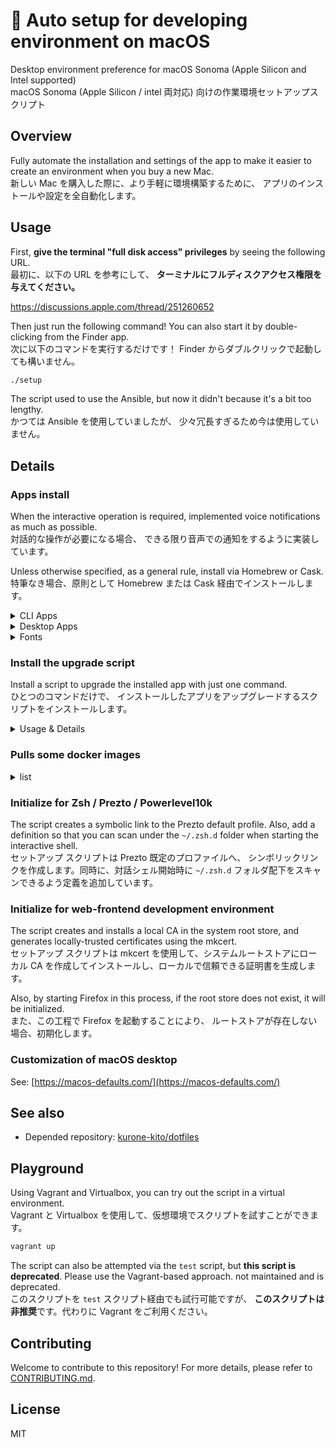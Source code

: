 # 🍎 Auto setup for developing environment on macOS

Desktop environment preference for macOS Sonoma
(Apple Silicon and Intel supported)  
macOS Sonoma (Apple Silicon / intel 両対応)
向けの作業環境セットアップスクリプト

## Overview

Fully automate the installation and settings of the app to make it easier
to create an environment when you buy a new Mac.  
新しい Mac を購入した際に、より手軽に環境構築するために、
アプリのインストールや設定を全自動化します。

## Usage

First, **give the terminal "full disk access" privileges** by seeing the
following URL.  
最初に、以下の URL を参考にして、
**ターミナルにフルディスクアクセス権限を与えてください。**

<https://discussions.apple.com/thread/251260652>

Then just run the following command! You can also start it by
double-clicking from the Finder app.  
次に以下のコマンドを実行するだけです！
Finder からダブルクリックで起動しても構いません。

```sh
./setup
```

The script used to use the Ansible, but now it didn't because it's a bit
too lengthy.  
かつては Ansible を使用していましたが、
少々冗長すぎるため今は使用していません。

## Details

### Apps install

When the interactive operation is required, implemented voice notifications
as much as possible.  
対話的な操作が必要になる場合、
できる限り音声での通知をするように実装しています。

Unless otherwise specified, as a general rule, install via Homebrew or Cask.  
特筆なき場合、原則として Homebrew または Cask 経由でインストールします。

<details><summary>CLI Apps</summary>

|  note   | description                                                                         |
| :-----: | :---------------------------------------------------------------------------------- |
| **`!`** | **DEPENDENCIES**: Removing this app may cause this setup to stop working correctly. |
|  `-A`   | without Apple Silicon Processor                                                     |

#### Benchmark

- [cloc](https://github.com/AlDanial/cloc)
- [fastfetch](https://github.com/fastfetch-cli/fastfetch)

#### Configuration tools

- [chezmoi](https://www.chezmoi.io/)

#### Convert tools for Media binary

- [AtomicParsley](http://atomicparsley.sourceforge.net/)
- [FFmpeg](https://www.ffmpeg.org/)
- [ImageMagick](https://imagemagick.org/index.php)
- [libvips](https://libvips.github.io/libvips/)

#### Convert tools for Texts

- [groff](https://www.gnu.org/software/groff/)
- [jq](https://stedolan.github.io/jq/)
- [nkf](https://osdn.net/projects/nkf/)

#### Database

- [MySQL](https://www.mysql.com/)
- [SQLite](https://www.sqlite.org/)

#### Development

- [ANTLR](https://www.antlr.org/)
- [asdf](http://asdf-vm.com/)
  - plugin: [asdf-dotnet](https://github.com/hensou/asdf-dotnet)
    - [.NET](https://dotnet.microsoft.com/) (via asdf-dotnet)
      - v6.0
      - v8.0
  - plugin: [asdf-nodejs](https://github.com/asdf-vm/asdf-nodejs) (via asdf)
    - [Node.js](https://nodejs.org/) (via asdf-nodejs)
      - v18 LTS Hydrogen
      - v20 LTS Iron
      - v22 LTS Jod
      - v23
  - plugin: [asdf-python](https://github.com/danhper/asdf-python) (via asdf)
- [CMake](https://cmake.org)
- **`!`** Command Line Tools for Xcode (via xcode-select CLI)
- **`!`** [gawk: GNU awk utility](https://www.gnu.org/software/gawk/)
- **`!`** [GCC: the GNU Compiler Collection](https://gcc.gnu.org)
- [Microsoft .NET SDK](https://dotnet.microsoft.com/)
- [lv2: LADSPA v2](https://lv2plug.in/)
- `(-A)` [Mono](https://www.mono-project.com/)
- [Python](https://www.python.org)
  - v2
  - v3
- **`!`** [Rust](https://www.rust-lang.org/)
- [shellcheck](https://www.shellcheck.net)
- [vrc-get](https://vrc-get.anatawa12.com/)

#### Documentation

- [mdp](https://github.com/visit1985/mdp)
- [pandoc](https://pandoc.org/)
- [wkhtmltopdf](https://wkhtmltopdf.org/)

#### Files management

- [bat](https://github.com/sharkdp/bat)
- [broot](https://dystroy.org/broot/)
- [fzf](https://github.com/junegunn/fzf)
- [myside](https://github.com/mosen/mysides)
- [p7zip](https://sourceforge.net/projects/p7zip/)
- [rename](http://plasmasturm.org/code/rename/)
- [rsync](https://rsync.samba.org/)

#### Packages manager

- [Homebrew](https://brew.sh/) (directly install)
- **`!`** [mas-cli](https://github.com/mas-cli/mas)
- [SteamCMD](https://developer.valvesoftware.com/wiki/SteamCMD)
- [Whalebrew](https://github.com/whalebrew/whalebrew)

#### Runtime

- [AdoptOpenJDK](https://adoptopenjdk.net/)
- [Apple Rosetta 2](https://support.apple.com/HT211861)
  via Apple Software Update

#### Testing

- [Microsoft PICT](https://jaccz.github.io/pairwise/)
- [mkcert](https://mkcert.dev/)
- [Mozilla Network Security Services](https://developer.mozilla.org/en/docs/Mozilla/Projects/NSS)
- [ngrok](https://ngrok.com/)

#### Version control system

- [Apache Subversion](https://subversion.apache.org/)
- [Gist](http://defunkt.io/gist/)
- **`!`** [Git](https://git-scm.com/)
  - **`!`** [Git Large File Storage](https://git-lfs.github.com/)
  - [git-delta: A viewer for git and diff output](https://github.com/dandavison/delta)
  - [git-vrc](https://github.com/anatawa12/git-vrc) (via cargo)
- [GitHub CLI](https://cli.github.com/)

#### Remote

- [awscli](https://aws.amazon.com/cli/)
- [aws-nuke](https://github.com/rebuy-de/aws-nuke)
- [AWS SAM CLI](https://aws.amazon.com/serverless/sam/)
- **`!`** [curl](https://curl.se)
- **`!`** [GNU wget](https://www.gnu.org/software/wget/)
- [minicom](https://salsa.debian.org/minicom-team/minicom)
- [Mosh](https://mosh.org)
- [nmap](https://nmap.org/)
- [OpenVPN](https://openvpn.net/)
- [inetutils: GNU network utilities](https://www.gnu.org/software/inetutils/)
- [Tor](https://www.torproject.org/)

#### Shell

- [bats-core](https://bats-core.readthedocs.io/)
- [lporg](https://github.com/blacktop/lporg)
- [Microsoft PowerShell](https://microsoft.com/PowerShell)
- [Prezto](https://github.com/sorin-ionescu/prezto) (via Git)
  - [Powerlevel10k](https://github.com/romkatv/powerlevel10k) (via Prezto)
- [The Fuck](https://github.com/nvbn/thefuck)
- [tmux](https://github.com/tmux/tmux)
- **`!`** [zsh-completions](https://github.com/zsh-users/zsh-completions)

#### Signature

- **`!`** [GnuPG: The GNU Privacy Guard](https://gnupg.org/)
- **`!`** [PINEntry for Mac](https://github.com/GPGTools/pinentry)
- **`!`** [Unbound](https://www.nlnetlabs.nl/projects/unbound/)

#### System

- **`!`** [Coreutils: GNU Core Utilities](https://www.gnu.org/software/coreutils/coreutils.html)
- [gotop](https://github.com/xxxserxxx/gotop)
- [htop](https://htop.dev)
- [Mackup](https://github.com/lra/mackup)
- **`!`** [Proctools: pgrep, pkill and pfind for Darwin](http://proctools.sourceforge.net/)

#### Text Browsing

- [cheat](https://github.com/cheat/cheat)
- [links](http://links.twibright.com/)
- [tldr pages](https://tldr.sh)

#### Text editors

- [GNU Nano](https://www.nano-editor.org)
- [Neovim](https://neovim.io/)
- [Vim](https://www.vim.org/)

#### Virtualizations

- [act](https://github.com/nektos/act)
- [Parallels Virtualization SDK](https://www.parallels.com/products/desktop/download/)
- [Vagrant](https://www.vagrantup.com/)
  - plugins (via Vagrant)
    - `(-A)` [vagrant-disksize](https://github.com/sprotheroe/vagrant-disksize)
    - [Vagrant Parallels Provider](https://parallels.github.io/vagrant-parallels/)
    - [Vagrant Reload Provisioner](https://github.com/aidanns/vagrant-reload)
    - `(-A)` [vagrant-vbguest](https://github.com/dotless-de/vagrant-vbguest)

#### Others

- [gti](https://r-wos.org/hacks/gti)
- [Nyancat CLI](http://nyancat.dakko.us/)
- [sl](https://github.com/mtoyoda/sl)

</details>

<details><summary>Desktop Apps</summary>

Apps that exist in the Mac App Store are temporarily not installed by this
script. It's because the installation is unstable and very slow.  
Mac App Store からインストール可能なアプリは、
このスクリプトでは暫定的にインストールしないようにしています。
インストールが不安定かつ非常に低速となるためです。

|  note   | description                                                                         |
| :-----: | :---------------------------------------------------------------------------------- |
| **`!`** | **DEPENDENCIES**: Removing this app may cause this setup to stop working correctly. |
|  `-A`   | without Apple Silicon Processor                                                     |

#### 3D Modeling

- [Blender](https://www.blender.org/)
- [FreeCAD](https://www.freecadweb.org/)
- [Ultimaker Cura](https://ultimaker.com/software/ultimaker-cura)

#### Audios, Videos, and Broadcasting

- [Aegisub](https://aegisub.org/)
- [Amazon Prime Video](https://www.primevideo.com/) (via Mac App Store)
- [Apple GarageBand](https://www.apple.com/mac/garageband/)
  (via Mac App Store)
- [Apple iMovie](https://www.apple.com/imovie/) (via Mac App Store)
- [Apple Logic Pro](https://www.apple.com/logic-pro/)
  (via Mac App Store)
- [iZotope Product Portal](https://www.izotope.com/)
- [OBS Studio](https://obsproject.com/)
- [Restream Chat](https://restream.io/chat/)
- [Rogue Amoeba Audio Hijack](https://rogueamoeba.com/audiohijack/)
- [Rogue Amoeba Loopback](https://rogueamoeba.com/loopback/)
- [Voicepeak](https://www.ah-soft.com/voice/)

#### Authentication

- `(-A)` [Keybase](https://keybase.io/)

#### Benchmark

- [Blackmagic Disk Speed Test](https://apps.apple.com/app/blackmagic-disk-speed-test/id425264550)
  (via Mac App Store)
- [Sensei](https://cindori.com/sensei)
- [MAXON Cinebench](https://www.maxon.net/ja/cinebench) (via Mac App Store)

#### Cloud storages

- [Adobe Creative Cloud](https://www.adobe.com/creativecloud.html)
- [Microsoft OneDrive](https://www.microsoft.com/microsoft-365/onedrive)
- [OmniPresence](https://www.omnigroup.com/more)

#### Development

- [ALCOM](https://vrc-get.anatawa12.com/alcom/)
- [Android Studio](https://developer.android.com/studio)
- [Apple Developer](https://apps.apple.com/us/app/apple-developer/id640199958)
  (via Mac App Store)
- **`!`** [Apple Xcode](https://developer.apple.com/xcode/) (via Mac App Store)
- [Apple TestFlight](https://testflight.apple.com/) (via Mac App Store)
- [Figma](https://www.figma.com/downloads/)
- [React Native Debugger](https://github.com/jhen0409/react-native-debugger)
- [Unity Hub](https://unity3d.com/)
  - Unity version 2019.4.31f1 (via Unity Hub)
  - Unity version 2022.3.6f1 (via Unity Hub)
  - with the common modules
    - Module: Android Build Support
    - Module: Windows Build Support (Mono)
    - Module: Documentation
    - Module: Language Pack (Japanese)

#### Devices

- [scrcpy](https://github.com/Genymobile/scrcpy)
- [Canon Satera MF Printer driver](https://cweb.canon.jp/satera/mfp/)
- `(-A)` [Haptic Touch Bar](https://www.haptictouchbar.com)
  (Troublesome to determine whether or not the TouchBar is present)
- [Karabiner-Elements](https://karabiner-elements.pqrs.org)
- [logicool G Hub](https://gaming.logicool.co.jp/innovation/g-hub.html)
- [X-Mirage](https://www.x-mirage.jp/)

#### Documents and Office apps

- [Amazon Kindle](https://www.amazon.com/kindle) (via Mac App Store)
- [ChatGPT](https://chatgpt.com/)
- [Claude Desktop](https://claude.ai/)
- [Manta](https://getmanta.app/) (via Mac App Store)
- [Apple Keynote](https://www.apple.com/keynote/) (via Mac App Store)
- [Apple Numbers](https://www.apple.com/numbers/) (via Mac App Store)
- [Apple Pages](https://www.apple.com/pages/) (via Mac App Store)
- [Microsoft Excel](https://www.microsoft.com/microsoft-365/excel)
  (via Mac App Store)
- [Microsoft OneNote](https://www.microsoft.com/microsoft-365/onenote)
  (via Mac App Store)
- [Microsoft PowerPoint](https://www.microsoft.com/microsoft-365/powerpoint)
  (via Mac App Store)
- [Microsoft Word](https://www.microsoft.com/microsoft-365/word)
  (via Mac App Store)

#### Games

- [Human Resource Machine](http://tomorrowcorporation.com/humanresourcemachine)
  (via Mac App Store)
- [Minecraft Java Edition](https://www.minecraft.net/)
- [Steam](https://store.steampowered.com/)

#### Memos and Tasks

- [Grammarly](https://www.grammarly.com/) (via Mac App Store)
- [Microsoft To Do](https://todo.microsoft.com/) (via Mac App Store)
- [Notion](https://www.notion.so/)
- [OmniFocus](https://www.omnigroup.com/omnifocus/) (via Mac App Store)

#### Messaging and Socials

- [Discord](https://discord.com/)
- [Facebook Messenger](https://www.messenger.com/) (via Mac App Store)
- [LINE](https://line.me/) (via Mac App Store)
- [Microsoft Skype](https://www.skype.com/)
- [Microsoft Teams](https://www.microsoft.com/ja-jp/microsoft-teams/group-chat-software)
- [Slack](https://slack.com/) (via Mac App Store)
- [Zoom](https://zoom.us/)

#### Remote

- [Amazon Workspaces](https://clients.amazonworkspaces.com/)
- [Apple Remote Desktop](http://www.apple.com/remotedesktop/) (via Mac App Store)
- [Microsoft Remote Desktop](https://apps.apple.com/app/microsoft-remote-desktop/id1295203466)
  (via Mac App Store)
- [OpenVPN Connect](https://openvpn.net/client-connect-vpn-for-mac-os/)
- [Real VNC Viewer](https://www.realvnc.com/connect/download/viewer/)
- [SwitchHosts](https://switchhosts.vercel.app)
- [TeamViewer](https://www.teamviewer.com/)
- [Wireshark](https://www.wireshark.org/)

#### Terminal

- [term](https://github.com/liyanage/macosx-shell-scripts/blob/master/term)
- [terminal-notifier](https://github.com/julienXX/terminal-notifier)

#### Text editors

- [Cursor](https://www.cursor.so/)
- [Sublime Text](https://www.sublimetext.com/)
- [Visual Studio Code](https://code.visualstudio.com/)

#### Virtualizations

- [DOSBox-X](https://dosbox-x.com)
- [Docker Desktop](https://www.docker.com/products/docker-desktop)
- [Parallels Desktop](https://www.parallels.com/) (via Mac App Store)
- `(-A)` [Oracle VM Virtualbox + Extension Pack](https://www.virtualbox.org/)

#### Web browsers

- [Google Chrome](https://www.google.com/chrome/)
- `(-A)` [Chromium](https://www.chromium.org/Home)
- [Insomnia](https://insomnia.rest/)
- [Mozilla Firefox](https://www.mozilla.org/firefox/)
- [Tor Browser](https://www.torproject.org/projects/torbrowser.html)
- Some extensions for Apple Safari (via Mac App Store)
  - [Grammarly for Safari](https://apps.apple.com/app/grammarly-for-safari/id1462114288)

</details>

<details><summary>Fonts</summary>

|  note   | description                                                                         |
| :-----: | :---------------------------------------------------------------------------------- |
| **`!`** | **DEPENDENCIES**: Removing this app may cause this setup to stop working correctly. |

- [Dosis](https://fonts.google.com/specimen/Dosis)
- [Exo 2](https://fonts.google.com/specimen/Exo+2)
- **`!`** [白源: HackGen Nerd](https://github.com/yuru7/HackGen)
- [IBM Plex](https://www.ibm.com/plex/)
- [Lato](https://fonts.google.com/specimen/Lato)
- **`!`** [Meslo LG](https://github.com/andreberg/Meslo-Font)

</details>

### Install the upgrade script

Install a script to upgrade the installed app with just one command.  
ひとつのコマンドだけで、
インストールしたアプリをアップグレードするスクリプトをインストールします。

<details><summary>Usage & Details</summary>

```sh
~/bin/update
```

- Upgrade the apps installed via the Homebrew
- Upgrade the plugins of Vagrant
- Upgrade the Docker images
- Upgrade the Prezto
- Upgrade the asdf (.NET, Node.js, and Python)

</details>

### Pulls some docker images

<details><summary>list</summary>

| Image                         | Tag                                                                                                                    |
| :---------------------------- | :--------------------------------------------------------------------------------------------------------------------- |
| `hello-world`                 | _`latest`_                                                                                                             |
| `alpine`                      | _`latest`_                                                                                                             |
| `busybox`                     | _`latest`_                                                                                                             |
| `debian`                      | _`latest`_                                                                                                             |
| `ubuntu`                      | _`latest`_                                                                                                             |
| `docker`                      | `dind`, `git`, _`latest`_                                                                                              |
| `node`                        | `18`, `18-alpine`, `18-slim`, `20`, `20-alpine`, `20-slim`, `22`, `22-alpine`, `22-slim`, `23`, `23-alpine`, `23-slim` |
| `gitlab/gitlab-runner`        | _`latest`_                                                                                                             |
| `ghcr.io/catthehacker/ubuntu` | `act-22.04`, `act-latest`, ~~`ubuntu:full-20.04`~~, ~~`ubuntu:full-latest`~~                                           |

</details>

### Initialize for Zsh / Prezto / Powerlevel10k

The script creates a symbolic link to the Prezto default profile.
Also, add a definition so that you can scan under the `~/.zsh.d` folder
when starting the interactive shell.  
セットアップ スクリプトは Prezto 既定のプロファイルへ、
シンボリックリンクを作成します。同時に、対話シェル開始時に `~/.zsh.d`
フォルダ配下をスキャンできるよう定義を追加しています。

### Initialize for web-frontend development environment

The script creates and installs a local CA in the system root store,
and generates locally-trusted certificates using the mkcert.  
セットアップ スクリプトは mkcert を使用して、システムルートストアにローカル
CA を作成してインストールし、ローカルで信頼できる証明書を生成します。

Also, by starting Firefox in this process, if the root store does not exist,
it will be initialized.  
また、この工程で Firefox を起動することにより、
ルートストアが存在しない場合、初期化します。

### Customization of macOS desktop

See: [https://macos-defaults.com/](https://macos-defaults.com/)

## See also

- Depended repository: [kurone-kito/dotfiles](https://github.com/kurone-kito/dotfiles)

## Playground

Using Vagrant and Virtualbox, you can try out the script in a virtual
environment.  
Vagrant と Virtualbox を使用して、仮想環境でスクリプトを試すことができます。

```sh
vagrant up
```

The script can also be attempted via the `test` script, but
**this script is deprecated**. Please use the Vagrant-based approach.
not maintained and is deprecated.  
このスクリプトを `test` スクリプト経由でも試行可能ですが、
**このスクリプトは非推奨**です。代わりに Vagrant をご利用ください。

## Contributing

Welcome to contribute to this repository! For more details,
please refer to [CONTRIBUTING.md](.github/CONTRIBUTING.md).

## License

MIT
